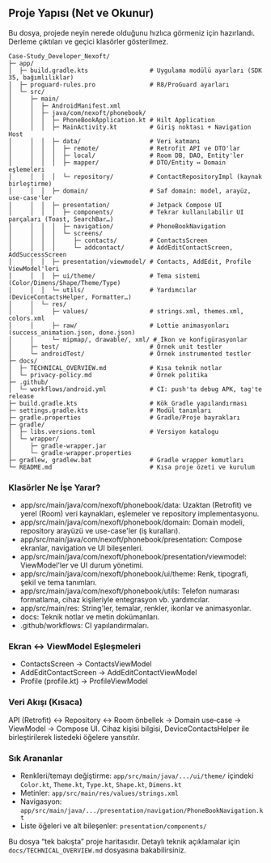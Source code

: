 ## Proje Yapısı (Net ve Okunur)

Bu dosya, projede neyin nerede olduğunu hızlıca görmeniz için hazırlandı. Derleme çıktıları ve geçici klasörler gösterilmez.

```
Case-Study_Developer_Nexoft/
├─ app/
│  ├─ build.gradle.kts                 # Uygulama modülü ayarları (SDK 35, bağımlılıklar)
│  ├─ proguard-rules.pro               # R8/ProGuard ayarları
│  └─ src/
│     ├─ main/
│     │  ├─ AndroidManifest.xml
│     │  ├─ java/com/nexoft/phonebook/
│     │  │  ├─ PhoneBookApplication.kt # Hilt Application
│     │  │  ├─ MainActivity.kt         # Giriş noktası + Navigation Host
│     │  │  ├─ data/                   # Veri katmanı
│     │  │  │  ├─ remote/              # Retrofit API ve DTO'lar
│     │  │  │  ├─ local/               # Room DB, DAO, Entity'ler
│     │  │  │  ├─ mapper/              # DTO/Entity ↔ Domain eşlemeleri
│     │  │  │  └─ repository/          # ContactRepositoryImpl (kaynak birleştirme)
│     │  │  ├─ domain/                 # Saf domain: model, arayüz, use-case'ler
│     │  │  ├─ presentation/           # Jetpack Compose UI
│     │  │  │  ├─ components/          # Tekrar kullanılabilir UI parçaları (Toast, SearchBar…)
│     │  │  │  ├─ navigation/          # PhoneBookNavigation
│     │  │  │  └─ screens/
│     │  │  │     ├─ contacts/         # ContactsScreen
│     │  │  │     └─ addcontact/       # AddEditContactScreen, AddSuccessScreen
│     │  │  ├─ presentation/viewmodel/ # Contacts, AddEdit, Profile ViewModel'leri
│     │  │  ├─ ui/theme/               # Tema sistemi (Color/Dimens/Shape/Theme/Type)
│     │  │  └─ utils/                  # Yardımcılar (DeviceContactsHelper, Formatter…)
│     │  └─ res/
│     │     ├─ values/                 # strings.xml, themes.xml, colors.xml
│     │     ├─ raw/                    # Lottie animasyonları (success_animation.json, done.json)
│     │     └─ mipmap/, drawable/, xml/ # İkon ve konfigürasyonlar
│     ├─ test/                         # Örnek unit testler
│     └─ androidTest/                  # Örnek instrumented testler
├─ docs/
│  ├─ TECHNICAL_OVERVIEW.md            # Kısa teknik notlar
│  └─ privacy-policy.md                # Örnek politika
├─ .github/
│  └─ workflows/android.yml            # CI: push'ta debug APK, tag'te release
├─ build.gradle.kts                    # Kök Gradle yapılandırması
├─ settings.gradle.kts                 # Modül tanımları
├─ gradle.properties                   # Gradle/Proje bayrakları
├─ gradle/
│  ├─ libs.versions.toml               # Versiyon katalogu
│  └─ wrapper/
│     ├─ gradle-wrapper.jar
│     └─ gradle-wrapper.properties
├─ gradlew, gradlew.bat                # Gradle wrapper komutları
└─ README.md                           # Kısa proje özeti ve kurulum
```

### Klasörler Ne İşe Yarar?
- app/src/main/java/com/nexoft/phonebook/data: Uzaktan (Retrofit) ve yerel (Room) veri kaynakları, eşlemeler ve repository implementasyonu.
- app/src/main/java/com/nexoft/phonebook/domain: Domain modeli, repository arayüzü ve use-case'ler (iş kuralları).
- app/src/main/java/com/nexoft/phonebook/presentation: Compose ekranlar, navigation ve UI bileşenleri.
- app/src/main/java/com/nexoft/phonebook/presentation/viewmodel: ViewModel'ler ve UI durum yönetimi.
- app/src/main/java/com/nexoft/phonebook/ui/theme: Renk, tipografi, şekil ve tema tanımları.
- app/src/main/java/com/nexoft/phonebook/utils: Telefon numarası formatlama, cihaz kişileriyle entegrasyon vb. yardımcılar.
- app/src/main/res: String'ler, temalar, renkler, ikonlar ve animasyonlar.
- docs: Teknik notlar ve metin dokümanları.
- .github/workflows: CI yapılandırmaları.

### Ekran ↔ ViewModel Eşleşmeleri
- ContactsScreen → ContactsViewModel
- AddEditContactScreen → AddEditContactViewModel
- Profile (profile.kt) → ProfileViewModel

### Veri Akışı (Kısaca)
API (Retrofit) ↔ Repository ↔ Room önbellek → Domain use‑case → ViewModel → Compose UI.
Cihaz kişisi bilgisi, DeviceContactsHelper ile birleştirilerek listedeki öğelere yansıtılır.

### Sık Arananlar
- Renkleri/temayı değiştirme: `app/src/main/java/.../ui/theme/` içindeki `Color.kt`, `Theme.kt`, `Type.kt`, `Shape.kt`, `Dimens.kt`
- Metinler: `app/src/main/res/values/strings.xml`
- Navigasyon: `app/src/main/java/.../presentation/navigation/PhoneBookNavigation.kt`
- Liste öğeleri ve alt bileşenler: `presentation/components/`

Bu dosya “tek bakışta” proje haritasıdır. Detaylı teknik açıklamalar için `docs/TECHNICAL_OVERVIEW.md` dosyasına bakabilirsiniz.
